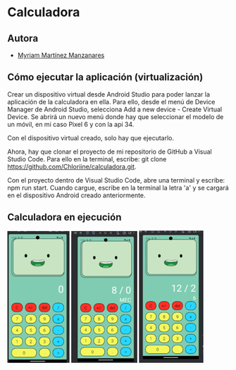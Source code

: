 
# Calculadora


## Autora

- [Myriam Martínez Manzanares](https://github.com/Chloriine)




## Cómo ejecutar la aplicación (virtualización)

Crear un dispositivo virtual desde Android Studio para poder lanzar la aplicación de la calculadora en ella. Para ello, desde el menú de Device Manager de Android Studio, selecciona Add a new device - Create Virtual Device. Se abrirá un nuevo menú donde hay que seleccionar el modelo de un móvil, en mi caso Pixel 6 y con la api 34.

Con el dispositivo virtual creado, solo hay que ejecutarlo. 

Ahora, hay que clonar el proyecto de mi repositorio de GitHub a Visual Studio Code. Para ello en la terminal, escribe: git clone https://github.com/Chloriine/calculadora.git.

Con el proyecto dentro de Visual Studio Code, abre una terminal y escribe: npm run start. Cuando cargue, escribe en la terminal la letra 'a' y se cargará en el dispositivo Android creado anteriormente. 


## Calculadora en ejecución

![Calculadora](/capturas/calculadora.png)
![Calculadora entre cero](/capturas/calculadora-entre-cero.png)
![Calculadora normal](/capturas/calculadora-normal.png)

